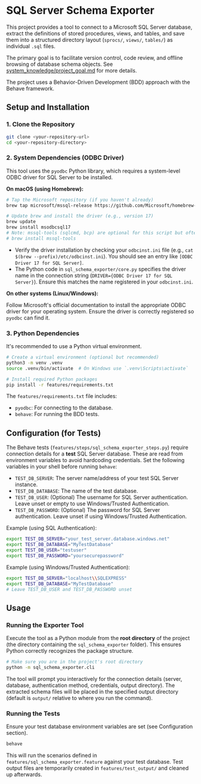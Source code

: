 # SQL Server Schema Exporter

This project provides a tool to connect to a Microsoft SQL Server database, extract the definitions of stored procedures, views, and tables, and save them into a structured directory layout (`sprocs/`, `views/`, `tables/`) as individual `.sql` files.

The primary goal is to facilitate version control, code review, and offline browsing of database schema objects. See [system_knowledge/project_goal.md](system_knowledge/project_goal.md) for more details.

The project uses a Behavior-Driven Development (BDD) approach with the Behave framework.

## Setup and Installation

### 1. Clone the Repository

```bash
git clone <your-repository-url>
cd <your-repository-directory>
```

### 2. System Dependencies (ODBC Driver)

This tool uses the `pyodbc` Python library, which requires a system-level ODBC driver for SQL Server to be installed.

**On macOS (using Homebrew):**

```bash
# Tap the Microsoft repository (if you haven't already)
brew tap microsoft/mssql-release https://github.com/Microsoft/homebrew-mssql-release

# Update brew and install the driver (e.g., version 17)
brew update
brew install msodbcsql17
# Note: mssql-tools (sqlcmd, bcp) are optional for this script but often installed alongside
# brew install mssql-tools
```

*   Verify the driver installation by checking your `odbcinst.ini` file (e.g., `cat $(brew --prefix)/etc/odbcinst.ini`). You should see an entry like `[ODBC Driver 17 for SQL Server]`.
*   The Python code in `sql_schema_exporter/core.py` specifies the driver name in the connection string (`DRIVER={ODBC Driver 17 for SQL Server}`). Ensure this matches the name registered in your `odbcinst.ini`.

**On other systems (Linux/Windows):**

Follow Microsoft's official documentation to install the appropriate ODBC driver for your operating system. Ensure the driver is correctly registered so `pyodbc` can find it.

### 3. Python Dependencies

It's recommended to use a Python virtual environment.

```bash
# Create a virtual environment (optional but recommended)
python3 -m venv .venv
source .venv/bin/activate  # On Windows use `.venv\Scripts\activate`

# Install required Python packages
pip install -r features/requirements.txt
```
The `features/requirements.txt` file includes:
*   `pyodbc`: For connecting to the database.
*   `behave`: For running the BDD tests.

## Configuration (for Tests)

The Behave tests (`features/steps/sql_schema_exporter_steps.py`) require connection details for a **test** SQL Server database. These are read from environment variables to avoid hardcoding credentials. Set the following variables in your shell before running `behave`:

*   `TEST_DB_SERVER`: The server name/address of your test SQL Server instance.
*   `TEST_DB_DATABASE`: The name of the test database.
*   `TEST_DB_USER`: (Optional) The username for SQL Server authentication. Leave unset or empty to use Windows/Trusted Authentication.
*   `TEST_DB_PASSWORD`: (Optional) The password for SQL Server authentication. Leave unset if using Windows/Trusted Authentication.

Example (using SQL Authentication):
```bash
export TEST_DB_SERVER="your_test_server.database.windows.net"
export TEST_DB_DATABASE="MyTestDatabase"
export TEST_DB_USER="testuser"
export TEST_DB_PASSWORD="yoursecurepassword"
```

Example (using Windows/Trusted Authentication):
```bash
export TEST_DB_SERVER="localhost\\SQLEXPRESS"
export TEST_DB_DATABASE="MyTestDatabase"
# Leave TEST_DB_USER and TEST_DB_PASSWORD unset
```

## Usage

### Running the Exporter Tool

Execute the tool as a Python module from the **root directory** of the project (the directory containing the `sql_schema_exporter` folder). This ensures Python correctly recognizes the package structure.

```bash
# Make sure you are in the project's root directory
python -m sql_schema_exporter.cli
```

The tool will prompt you interactively for the connection details (server, database, authentication method, credentials, output directory). The extracted schema files will be placed in the specified output directory (default is `output/` relative to where you run the command).

### Running the Tests

Ensure your test database environment variables are set (see Configuration section).

```bash
behave
```

This will run the scenarios defined in `features/sql_schema_exporter.feature` against your test database. Test output files are temporarily created in `features/test_output/` and cleaned up afterwards.
